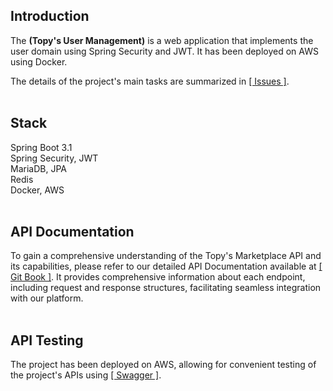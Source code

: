 ## Introduction
The **(Topy's User Management)** is a web application that implements the user domain using Spring Security and JWT. It has been deployed on AWS using Docker.

The details of the project's main tasks are summarized in [[ Issues ]](https://github.com/topyheun/topy/issues).
<br><br>

## Stack 
Spring Boot 3.1<br>
Spring Security, JWT<br>
MariaDB, JPA<br>
Redis<br>
Docker, AWS
<br><br>

## API Documentation
To gain a comprehensive understanding of the Topy's Marketplace API and its capabilities, please refer to our detailed API Documentation available at [[ Git Book ]](https://topys-organization.gitbook.io/topy-api-docs/). It provides comprehensive information about each endpoint, including request and response structures, facilitating seamless integration with our platform.
<br><br>

## API Testing
The project has been deployed on AWS, allowing for convenient testing of the project's APIs using 
[[ Swagger ]](https://app.swaggerhub.com/apis-docs/topyheun/Topy_User_Management/1.0.0).
<br><br>